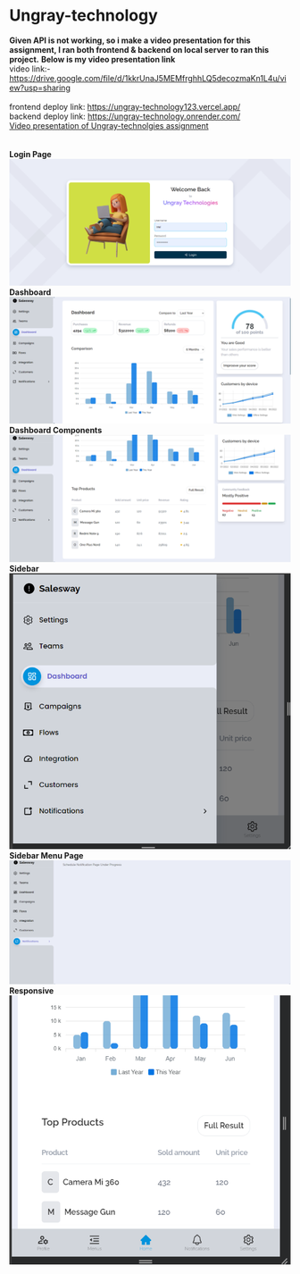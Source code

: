 # Ungray-technology
**Given API is not working, so i make a video presentation for this assignment, I ran both frontend & backend on local server to ran this project.**
**Below is my video presentation link**
<br>
video link:- https://drive.google.com/file/d/1kkrUnaJ5MEMfrghhLQ5decozmaKn1L4u/view?usp=sharing
<br>
<br>
frontend deploy link: https://ungray-technology123.vercel.app/
<br>
backend deploy link: https://ungray-technology.onrender.com/
<br>
[Video presentation of Ungray-technolgies assignment](https://drive.google.com/file/d/1kkrUnaJ5MEMfrghhLQ5decozmaKn1L4u/view?usp=sharing)
<br>
<br>
<br>
**Login Page**
![Login Page](https://github.com/sunilbrown89/Ungray-technology/blob/main/images/loginpage.png)
<br>
**Dashboard**
![Dashboard](https://github.com/sunilbrown89/Ungray-technology/blob/main/images/dashboard.png)
<br>
**Dashboard Components**
![Dashboard Components](https://github.com/sunilbrown89/Ungray-technology/blob/main/images/dasboard-components.png)
<br>
**Sidebar**
<br>
![Sidebar](https://github.com/sunilbrown89/Ungray-technology/blob/main/images/sidebar.png)
<br>
**Sidebar Menu Page**
![Sidebar menu page](https://github.com/sunilbrown89/Ungray-technology/blob/main/images/sidebar%20menu%20page.png)
<br>
**Responsive**
<br>
![Responsive](https://github.com/sunilbrown89/Ungray-technology/blob/main/images/responsive.png)


